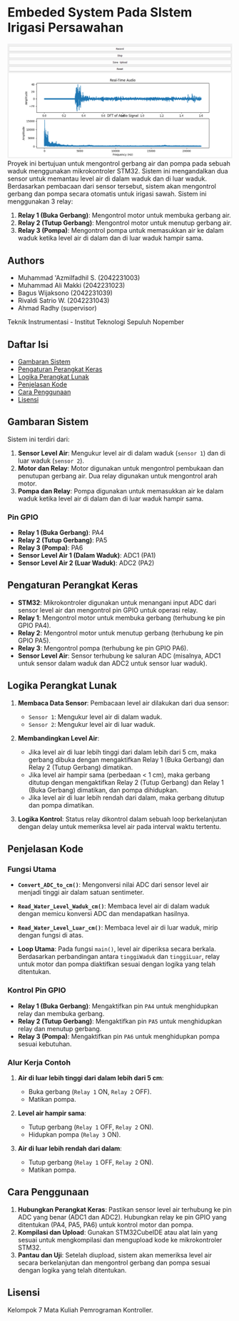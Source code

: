 # Embeded System Pada SIstem Irigasi Persawahan
![Alt text](https://github.com/Valzzsxs/TubesSPSEAS/blob/main/Screenshot%202024-12-25%20225531.png)
Proyek ini bertujuan untuk mengontrol gerbang air dan pompa pada sebuah waduk menggunakan mikrokontroler STM32. Sistem ini mengandalkan dua sensor untuk memantau level air di dalam waduk dan di luar waduk. Berdasarkan pembacaan dari sensor tersebut, sistem akan mengontrol gerbang dan pompa secara otomatis untuk irigasi sawah. Sistem ini menggunakan 3 relay:
1. **Relay 1 (Buka Gerbang)**: Mengontrol motor untuk membuka gerbang air.
2. **Relay 2 (Tutup Gerbang)**: Mengontrol motor untuk menutup gerbang air.
3. **Relay 3 (Pompa)**: Mengontrol pompa untuk memasukkan air ke dalam waduk ketika level air di dalam dan di luar waduk hampir sama.

## Authors

- Muhammad 'Azmilfadhil S. (2042231003)
- Muhammad Ali Makki (2042231023)
- Bagus Wijaksono (2042231039)
- Rivaldi Satrio W. (2042231043)
- Ahmad Radhy (supervisor)

Teknik Instrumentasi - Institut Teknologi Sepuluh Nopember

## Daftar Isi
- [Gambaran Sistem](#gambaran-sistem)
- [Pengaturan Perangkat Keras](#pengaturan-perangkat-keras)
- [Logika Perangkat Lunak](#logika-perangkat-lunak)
- [Penjelasan Kode](#penjelasan-kode)
- [Cara Penggunaan](#cara-penggunaan)
- [Lisensi](#lisensi)

## Gambaran Sistem
Sistem ini terdiri dari:
1. **Sensor Level Air**: Mengukur level air di dalam waduk (`sensor 1`) dan di luar waduk (`sensor 2`).
2. **Motor dan Relay**: Motor digunakan untuk mengontrol pembukaan dan penutupan gerbang air. Dua relay digunakan untuk mengontrol arah motor.
3. **Pompa dan Relay**: Pompa digunakan untuk memasukkan air ke dalam waduk ketika level air di dalam dan di luar waduk hampir sama.

### Pin GPIO
- **Relay 1 (Buka Gerbang)**: PA4
- **Relay 2 (Tutup Gerbang)**: PA5
- **Relay 3 (Pompa)**: PA6
- **Sensor Level Air 1 (Dalam Waduk)**: ADC1 (PA1)
- **Sensor Level Air 2 (Luar Waduk)**: ADC2 (PA2)

## Pengaturan Perangkat Keras
- **STM32**: Mikrokontroler digunakan untuk menangani input ADC dari sensor level air dan mengontrol pin GPIO untuk operasi relay.
- **Relay 1**: Mengontrol motor untuk membuka gerbang (terhubung ke pin GPIO PA4).
- **Relay 2**: Mengontrol motor untuk menutup gerbang (terhubung ke pin GPIO PA5).
- **Relay 3**: Mengontrol pompa (terhubung ke pin GPIO PA6).
- **Sensor Level Air**: Sensor terhubung ke saluran ADC (misalnya, ADC1 untuk sensor dalam waduk dan ADC2 untuk sensor luar waduk).

## Logika Perangkat Lunak

1. **Membaca Data Sensor**: Pembacaan level air dilakukan dari dua sensor:
   - `Sensor 1`: Mengukur level air di dalam waduk.
   - `Sensor 2`: Mengukur level air di luar waduk.

2. **Membandingkan Level Air**:
   - Jika level air di luar lebih tinggi dari dalam lebih dari 5 cm, maka gerbang dibuka dengan mengaktifkan Relay 1 (Buka Gerbang) dan Relay 2 (Tutup Gerbang) dimatikan.
   - Jika level air hampir sama (perbedaan < 1 cm), maka gerbang ditutup dengan mengaktifkan Relay 2 (Tutup Gerbang) dan Relay 1 (Buka Gerbang) dimatikan, dan pompa dihidupkan.
   - Jika level air di luar lebih rendah dari dalam, maka gerbang ditutup dan pompa dimatikan.

3. **Logika Kontrol**: Status relay dikontrol dalam sebuah loop berkelanjutan dengan delay untuk memeriksa level air pada interval waktu tertentu.

## Penjelasan Kode

### Fungsi Utama

- **`Convert_ADC_to_cm()`**:
  Mengonversi nilai ADC dari sensor level air menjadi tinggi air dalam satuan sentimeter.

- **`Read_Water_Level_Waduk_cm()`**:
  Membaca level air di dalam waduk dengan memicu konversi ADC dan mendapatkan hasilnya.

- **`Read_Water_Level_Luar_cm()`**:
  Membaca level air di luar waduk, mirip dengan fungsi di atas.

- **Loop Utama**:
  Pada fungsi `main()`, level air diperiksa secara berkala. Berdasarkan perbandingan antara `tinggiWaduk` dan `tinggiLuar`, relay untuk motor dan pompa diaktifkan sesuai dengan logika yang telah ditentukan.

### Kontrol Pin GPIO

- **Relay 1 (Buka Gerbang)**: Mengaktifkan pin `PA4` untuk menghidupkan relay dan membuka gerbang.
- **Relay 2 (Tutup Gerbang)**: Mengaktifkan pin `PA5` untuk menghidupkan relay dan menutup gerbang.
- **Relay 3 (Pompa)**: Mengaktifkan pin `PA6` untuk menghidupkan pompa sesuai kebutuhan.

### Alur Kerja Contoh

1. **Air di luar lebih tinggi dari dalam lebih dari 5 cm**:
   - Buka gerbang (`Relay 1` ON, `Relay 2` OFF).
   - Matikan pompa.

2. **Level air hampir sama**:
   - Tutup gerbang (`Relay 1` OFF, `Relay 2` ON).
   - Hidupkan pompa (`Relay 3` ON).

3. **Air di luar lebih rendah dari dalam**:
   - Tutup gerbang (`Relay 1` OFF, `Relay 2` ON).
   - Matikan pompa.

## Cara Penggunaan

1. **Hubungkan Perangkat Keras**: Pastikan sensor level air terhubung ke pin ADC yang benar (ADC1 dan ADC2). Hubungkan relay ke pin GPIO yang ditentukan (PA4, PA5, PA6) untuk kontrol motor dan pompa.
2. **Kompilasi dan Upload**: Gunakan STM32CubeIDE atau alat lain yang sesuai untuk mengkompilasi dan mengupload kode ke mikrokontroler STM32.
3. **Pantau dan Uji**: Setelah diupload, sistem akan memeriksa level air secara berkelanjutan dan mengontrol gerbang dan pompa sesuai dengan logika yang telah ditentukan.

## Lisensi

Kelompok 7 Mata Kuliah Pemrograman Kontroller.
